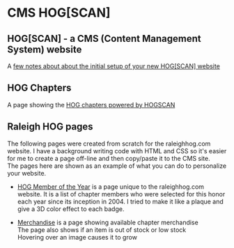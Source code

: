 # CMS HOG[SCAN]

## HOG[SCAN] - a CMS (Content Management System) website  
A [few notes about about the initial setup of your new HOG[SCAN] website](https://sjroma.github.io/cmshogscan/cmswebsite/)

## HOG Chapters
A page showing the [HOG chapters powered by HOGSCAN](https://sjroma.github.io/cmshogscan/chapters/) 

## Raleigh HOG pages  
The following pages were created from scratch for the raleighhog.com website. I have a background writing code with HTML and CSS so it's easier for me to create a page off-line and then copy/paste it to the CMS site.  
The pages here are shown as an example of what you can do to personalize your website.  
  * [HOG Member of the Year](https://sjroma.github.io/cmshogscan/pagesralhog/hmoy) is a page unique to the raleighhog.com website. It is a list of chapter members who were selected for this honor each year since its inception in 2004. I tried to make it like a plaque and give a 3D color effect to each badge. 

  * [Merchandise](https://sjroma.github.io/cmshogscan/pagesralhog/merchandise) is a page showing available chapter merchandise  
  The page also shows if an item is out of stock or low stock  
  Hovering over an image causes it to grow  
  
  
